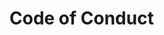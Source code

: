 # Code of Conduct

<!--
Please provide some information and rules about how you want to work as a team. For inspiration see the DEVEN organisation's code of conduct: https://github.com/deven-org/documentation-skeleton/blob/main/doc/CODEOFCONDUCT.md.
-->

